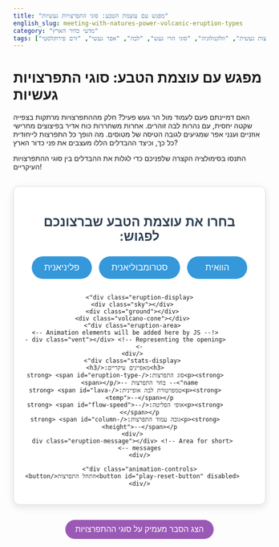 ```yaml
---
title: "מפגש עם עוצמת הטבע: סוגי התפרצויות געשיות"
english_slug: meeting-with-natures-power-volcanic-eruption-types
category: "מדעי כדור הארץ"
tags: ["געש", "התפרצות געשית", "וולקנולוגיה", "סוגי הרי געש", "לבה", "אפר געשי", "זרם פירוקלסטי"]
---
```


# מפגש עם עוצמת הטבע: סוגי התפרצויות געשיות

האם דמיינתם פעם לעמוד מול הר געש פעיל? חלק מההתפרצויות מרתקות בצפייה שקטה יחסית, עם נהרות לבה זוהרים. אחרות משחררות כוח אדיר בפיצוצים מחרישי אוזניים וענני אפר שמגיעים לגובה הטיסה של מטוסים. מה הופך כל התפרצות לייחודית כל כך, וכיצד ההבדלים הללו מעצבים את פני כדור הארץ?

התנסו בסימולציה הקצרה שלפניכם כדי לגלות את ההבדלים בין סוגי ההתפרצויות העיקריים!

<div class="volcano-simulator-container">
    <h2 class="interaction-prompt">בחרו את עוצמת הטבע שברצונכם לפגוש:</h2>
    <div class="controls">
        <button data-type="hawaiian" class="control-button">הוואית</button>
        <button data-type="strombolian" class="control-button">סטרומבוליאנית</button>
        <button data-type="plinian" class="control-button">פליניאנית</button>
    </div>

    <div class="eruption-display">
        <div class="sky"></div>
        <div class="ground"></div>
        <div class="volcano-cone"></div>
        <div class="eruption-area">
            <!-- Animation elements will be added here by JS -->
            <div class="vent"></div> <!-- Representing the opening -->
        </div>
        <div class="stats-display">
            <h3>מאפיינים עיקריים:</h3>
            <p><strong>סוג התפרצות:</strong> <span id="eruption-type-name">-- בחר התפרצות --</span></p>
            <p><strong>טמפרטורת לבה אופיינית:</strong> <span id="lava-temp">--</span></p>
            <p><strong>אופי הפליטה:</strong> <span id="flow-speed">--</span></p>
            <p><strong>גובה עמוד התפרצות:</strong> <span id="column-height">--</span></p>
        </div>
        <div class="eruption-message"></div> <!-- Area for short messages -->
    </div>

    <div class="animation-controls">
        <button id="play-reset-button" disabled>התחל התפרצות</button>
    </div>
</div>

<style>
/* General Styles */
.volcano-simulator-container {
    font-family: 'Arial', sans-serif; /* Use a common, clean sans-serif */
    direction: rtl;
    text-align: center;
    margin: 30px auto;
    max-width: 800px;
    border: 1px solid #dcdcdc;
    padding: 20px;
    border-radius: 12px; /* Softer corners */
    background-color: #ffffff; /* Clean white background */
    box-shadow: 0 5px 15px rgba(0, 0, 0, 0.1); /* Subtle shadow */
}

.volcano-simulator-container h2.interaction-prompt {
    color: #2c3e50; /* Dark blue-grey */
    margin-bottom: 20px;
    font-size: 1.6rem;
}

/* Controls */
.controls {
    margin-bottom: 25px;
}

.control-button {
    padding: 12px 25px;
    margin: 5px;
    border: none;
    border-radius: 25px; /* Pill shape */
    cursor: pointer;
    background-color: #3498db; /* Bright blue */
    color: white;
    font-size: 1.1rem;
    transition: background-color 0.3s ease, transform 0.1s ease;
    min-width: 120px; /* Ensure consistent size */
}

.control-button:hover {
    background-color: #2980b9; /* Darker blue */
    transform: translateY(-2px); /* Subtle lift effect */
}

.control-button.active {
    background-color: #2ecc71; /* Emerald green when active */
    box-shadow: 0 2px 5px rgba(0, 0, 0, 0.2);
    pointer-events: none; /* Cannot click while active */
}

/* Eruption Display */
.eruption-display {
    position: relative;
    width: 100%;
    height: 450px; /* Increased height for more drama */
    border: 1px solid #bdc3c7; /* Light grey border */
    margin-top: 20px;
    overflow: hidden;
    border-radius: 8px; /* Match container border-radius */
    background: linear-gradient(to bottom, #a6e7ff 0%, #e0f6ff 100%); /* Brighter initial sky */
    box-shadow: inset 0 0 10px rgba(0,0,0,0.05);
}

.sky {
    position: absolute;
    top: 0;
    left: 0;
    width: 100%;
    height: 100%;
    background: linear-gradient(to bottom, #a6e7ff 0%, #e0f6ff 100%); /* Default sky */
    transition: background 2s ease; /* Smooth transition for sky color */
    z-index: 0;
}

.ground {
    position: absolute;
    bottom: 0;
    left: 0;
    width: 100%;
    height: 120px; /* Taller ground */
    background-color: #7f8c8d; /* Darker greyish-brown for ground */
    z-index: 1;
}

.volcano-cone {
    position: absolute;
    bottom: 119px; /* Just above the ground */
    left: 50%;
    transform: translateX(-50%);
    width: 200px; /* Wider base */
    height: 180px; /* Taller cone */
    background-color: #34495e; /* Dark volcanic rock color */
    clip-path: polygon(50% 0%, 0% 100%, 100% 100%);
    z-index: 2;
}

.eruption-area {
    position: absolute;
    /* Positioned relative to the bottom of eruption-display, just above the cone tip */
    bottom: calc(120px + 180px - 10px); /* Ground height + Cone height - slight overlap */
    left: 50%;
    transform: translateX(-50%);
    width: 80px; /* Wider vent area */
    height: 80px;
    z-index: 3; /* Above cone */
    overflow: visible; /* Allow particles to go beyond bounds initially */
    pointer-events: none; /* Don't block clicks */
}

.vent {
     position: absolute;
     bottom: 0;
     left: 50%;
     transform: translateX(-50%);
     width: 30px;
     height: 10px;
     background-color: #4a2b1b; /* Dark vent opening color */
     border-radius: 5px 5px 0 0;
     z-index: 1; /* Ensure it's above some particles if needed */
}


.stats-display {
    position: absolute;
    top: 15px;
    right: 15px; /* Position on the right in RTL */
    background-color: rgba(255, 255, 255, 0.9); /* More opaque */
    padding: 15px;
    border-radius: 8px;
    text-align: right;
    z-index: 5;
    box-shadow: 0 2px 8px rgba(0,0,0,0.1);
}

.stats-display h3 {
    margin-top: 0;
    font-size: 1.2rem;
    color: #2c3e50;
    border-bottom: 1px solid #ecf0f1; /* Light separator */
    padding-bottom: 8px;
    margin-bottom: 8px;
}

.stats-display p {
    margin: 6px 0;
    font-size: 1rem;
    color: #34495e;
}

.stats-display strong {
    color: #c0392b; /* Reddish accent for labels */
}

.eruption-message {
    position: absolute;
    bottom: 10px; /* Positioned above ground */
    left: 50%;
    transform: translateX(-50%);
    background-color: rgba(0, 0, 0, 0.6);
    color: white;
    padding: 8px 15px;
    border-radius: 5px;
    font-size: 0.9rem;
    opacity: 0;
    transition: opacity 0.5s ease;
    z-index: 5;
    pointer-events: none;
}

.eruption-message.visible {
    opacity: 1;
}

/* --- Animation Styles (Dynamic elements added by JS) --- */

/* Hawaiian Lava Flow */
.lava-stream {
    position: absolute;
    bottom: 0; /* Starts from eruptionArea bottom */
    left: 50%;
    transform: translateX(-50%);
    width: 20px;
    height: 0;
    background: linear-gradient(to bottom, #ff8c00, #ff4500); /* Gradient for depth */
    border-radius: 5px 5px 20px 20px; /* Rounded base */
    z-index: 4; /* Above cone, below stats */
    opacity: 0.9;
    will-change: height, width, transform; /* Optimize animation */
}

/* Strombolian Ejecta (Bombs) */
.ejecta-bomb {
    position: absolute;
    bottom: 0; /* Starts from eruptionArea bottom */
    left: 50%;
    transform: translate(-50%, 0); /* Initial positioning */
    width: 10px; /* Slightly larger */
    height: 10px;
    background-color: #a0522d; /* Sienna */
    border-radius: 50%;
    z-index: 4;
    opacity: 1;
     box-shadow: 0 0 5px rgba(0, 0, 0, 0.5);
    will-change: transform, opacity;
}

/* Small smoke puff for Strombolian */
.strombolian-puff {
    position: absolute;
    bottom: 0; /* Starts at vent */
    left: 50%;
    transform: translateX(-50%);
    width: 15px;
    height: 15px;
    background-color: rgba(128, 128, 128, 0.5); /* Grey semi-transparent */
    border-radius: 50%;
    z-index: 3; /* Below bomb, above cone */
    opacity: 0;
    animation: puff-and-fade 1s ease-out forwards; /* CSS animation for simple effect */
    pointer-events: none;
}

@keyframes puff-and-fade {
    0% { transform: translate(-50%, 0) scale(1); opacity: 0.5; }
    100% { transform: translate(-50%, -30px) scale(2); opacity: 0; }
}


/* Plinian Ash Column */
.ash-column {
    position: absolute;
    bottom: 0; /* Starts from eruptionArea bottom */
    left: 50%;
    transform: translateX(-50%);
    width: 100px; /* Wider initial width */
    height: 0;
    background: linear-gradient(to top, rgba(108, 122, 137, 0.8), rgba(169, 169, 169, 0.7), rgba(220, 220, 220, 0.6)); /* Grey gradient */
    z-index: 4;
    opacity: 1;
    will-change: height, width, transform, opacity;
}

.plinian-pyroclastic {
     position: absolute;
     bottom: 119px; /* Positioned just above the ground level */
     left: 0;
     width: 100%;
     height: 40px; /* Taller initial height */
     background: linear-gradient(to right, rgba(139, 69, 19, 0), rgba(139, 69, 19, 0.8), rgba(139, 69, 19, 0.8), rgba(139, 69, 19, 0)); /* Transparent edges */
     z-index: 3; /* Below ash, above ground/cone base */
     opacity: 0; /* Initially hidden */
     pointer-events: none;
     will-change: transform, opacity;
}


/* Animation Controls */
.animation-controls {
    margin-top: 20px;
    min-height: 40px; /* Reserve space to prevent layout shift */
}

#play-reset-button {
    padding: 12px 30px;
    border: none;
    border-radius: 25px; /* Pill shape */
    cursor: pointer;
    background-color: #f1c40f; /* Sunflower yellow */
    color: #2c3e50; /* Dark text */
    font-size: 1.2rem;
    transition: background-color 0.3s ease, transform 0.1s ease;
    min-width: 180px;
}

#play-reset-button:hover:not(:disabled) {
    background-color: #f39c12; /* Orange-yellow */
    transform: translateY(-2px);
}

#play-reset-button:disabled {
    background-color: #bdc3c7; /* Light grey when disabled */
    color: #7f8c8d;
    cursor: not-allowed;
    box-shadow: none;
    transform: none;
}


/* Explanation Toggle */
#toggle-explanation {
    display: block;
    margin: 30px auto;
    padding: 10px 20px;
    border: none;
    border-radius: 20px; /* Softer pill */
    cursor: pointer;
    background-color: #9b59b6; /* Amethyst */
    color: white;
    font-size: 1rem;
    transition: background-color 0.3s ease;
}

#toggle-explanation:hover {
    background-color: #8e44ad; /* Darker amethyst */
}

/* Explanation Section */
.explanation {
    margin-top: 30px;
    padding: 25px;
    border: 1px solid #dcdcdc;
    border-radius: 12px;
    background-color: #ecf0f1; /* Light background for explanation */
    text-align: justify;
    line-height: 1.7; /* More comfortable reading */
    color: #34495e;
    display: none; /* Initially hidden */
    box-shadow: 0 2px 10px rgba(0,0,0,0.08);
}

.explanation h3 {
    color: #c0392b; /* Reddish accent for headings */
    margin-top: 25px;
    margin-bottom: 12px;
    border-bottom: 2px solid #bdc3c7; /* Thicker separator */
    padding-bottom: 8px;
    font-size: 1.4rem;
}

.explanation h3:first-child {
    margin-top: 0;
}

.explanation p {
    margin-bottom: 18px;
}

.explanation ul {
    margin-bottom: 18px;
    padding-right: 25px; /* Increased padding */
    list-style: disc outside; /* Use disc, outside padding */
}

.explanation li {
    margin-bottom: 10px;
}

/* Small screens adjustments */
@media (max-width: 600px) {
    .control-button {
        font-size: 1rem;
        padding: 10px 15px;
        min-width: inherit; /* Allow buttons to shrink */
    }
    #play-reset-button {
         font-size: 1rem;
         padding: 10px 15px;
         min-width: inherit;
    }
    .stats-display {
        position: static; /* Stack on small screens */
        margin-top: 15px;
        text-align: center;
        background-color: rgba(255, 255, 255, 0.95);
    }
    .eruption-display {
        height: 350px; /* Reduce height */
    }
     .ground {
         height: 80px;
     }
    .volcano-cone {
         bottom: 79px;
         height: 120px;
         width: 150px;
    }
     .eruption-area {
         bottom: calc(80px + 120px - 10px);
         width: 60px;
         height: 60px;
     }
}

</style>

<button id="toggle-explanation">הצג הסבר מעמיק על סוגי ההתפרצויות</button>

<div class="explanation">
    <h3>מבוא קצר: מה גורם להר געש להתפרץ?</h3>
    <p>דמיינו מעמקי אדמה רותחים! עמוק מתחת לפני השטח, קיים סלע מותך בטמפרטורות קיצוניות - **מאגמה**. כשהמאגמה עולה כלפי מעלה, בועות גז לכודות בתוכה מתחילות להשתחרר, בדומה לפתיחת בקבוק שמפניה מנוער. לחץ הגזים הזה דוחף את המאגמה ואת חומרים נוספים דרך סדקים ופתחים בקרום כדור הארץ, במה שאנו מכנים **התפרצות געשית**. החומרים המשתחררים יכולים להיות לבה (מאגמה שהגיעה לפני השטח), גזים (בעיקר אדי מים, פחמן דו-חמצני, גופרית), וחלקיקי סלע בגדלים שונים הנקראים **חומר פירוקלסטי** (אפר, לפיל, פצצות געשיות).</p>

    <h3>סוד הכוח: צמיגות וגזים</h3>
    <p>מדוע התפרצויות שונות כל כך? ההבדלים הדרמטיים נובעים בעיקר משני מאפיינים של המאגמה:</p>
    <ul>
        <li>**צמיגות (Viscosity):** זוהי מידת ה"סמיכות" או ההתנגדות לזרימה של המאגמה. חשבו על דבש לעומת מים - הדבש צמיג יותר. מאגמה בעלת תכולת סיליקה גבוהה וטמפרטורה נמוכה יותר נוטה להיות צמיגה (סמיכה) מאוד, בעוד מאגמה עם תכולת סיליקה נמוכה וטמפרטורה גבוהה דלילה יותר.</li>
        <li>**תכולת גזים (Gas Content):** כמות הגזים המומסים במאגמה. גזים הם המנוע מאחורי התפרצות מתפוצצת. אם המאגמה צמיגה, הגזים נכלאים בה ומצטבר לחץ עצום. כשהלחץ משתחרר בפתאומיות, מתרחש פיצוץ אלים. אם המאגמה דלילה, הגזים משתחררים בקלות יחסית ובשקט, מה שמוביל לזרימות לבה.</li>
    </ul>
    <p>השילוב בין צמיגות המאגמה וכמות הגזים הלכודים בה קובע את אופי ההתפרצות: שקטה וזורמת, או אלימה ומתפוצצת.</p>

    <h3>1. התפרצות הוואית: נהרות של אש (Hawaiian Eruption)</h3>
    <p>אלו הן לרוב ההתפרצויות העדינות ביותר, האופייניות לאיי הוואי (ומכאן שמן). הן מתרחשות כאשר מאגמה בעלת **צמיגות נמוכה** מאוד (דלילה) ו**תכולת גזים נמוכה** יחסית עולה אל פני השטח. הגזים משתחררים בקלות ובשקט יחסי מהלבה, ומונעים הצטברות לחץ מסוכנת. התוצאה היא זרימות לבה דלילה שיכולה לנוע במהירות משתנה (עד עשרות קמ"ש במדרונות תלולים) ולכסות שטחים נרחבים. לעיתים נדירות יותר נראות "מזרקות לבה" קצרות ויפות בפתח ההר. התפרצויות מסוג זה בונות הרי געש שטוחים ונרחבים הנקראים הרי געש מגן (shield volcanoes), בעלי צורה הדומה למגן של אביר המונח על הקרקע.</p>
    <ul>
        <li>מאפיינים: מאגמה דלילה (צמיגות נמוכה), מעט גזים.</li>
        <li>אופי ההתפרצות: שקטה יחסית, בעיקר זרימות לבה.</li>
        <li>דוגמאות: הרי הגעש הפעילים בהוואי (קילוואה, מאונה לואה).</li>
    </ul>

    <h3>2. התפרצות סטרומבוליאנית: זיקוקים מהר הגעש (Strombolian Eruption)</h3>
    <p>סוג זה, הקרוי על שם הר הגעש סטרומבולי באיטליה, אלים יותר מהוואיות אך פחות הרסני מהסוג הפליניאני. כאן נפגוש מאגמה בעלת **צמיגות בינונית** ו**תכולת גזים בינונית**. הגזים מצליחים להשתחרר, אך לא בקלות כמו בהתפרצות הוואית. הם נכלאים במאגמה לזמן קצר, ואז משתחררים בפיצוצים קצובים (מדי כמה דקות עד שעות). כל פיצוץ משגר לגובה נמוך עד בינוני חומרים פירוקלסטיים בגודל של סלעים קטנים עד גדולים (לפיל ופצצות געשיות). זרמי לבה יכולים להופיע גם כן, אך הם לרוב קצרים יותר וצמיגים יותר מאשר בהתפרצות הוואית. התפרצויות אלו בונות לרוב הרי געש חרוטיים קטנים יחסית (cinder cones).</p>
     <ul>
        <li>מאפיינים: מאגמה בצמיגות בינונית, כמות גזים בינונית.</li>
        <li>אופי ההתפרצות: פיצוצים קצובים, ירי סלעים וחומרים לגובה נמוך-בינוני.</li>
        <li>דוגמאות: הר הגעש סטרומבולי (איטליה).</li>
    </ul>

    <h3>3. התפרצות פליניאנית: עמוד אפר ענק ואסון (Plinian Eruption)</h3>
    <p>אלו הן ההתפרצויות המרהיבות, אך גם האלימות וההרסניות ביותר שידועות. הן קרויות על שם פליניוס הצעיר שתיעד את התפרצות הר וזוב שהחריבה את פומפיי בשנת 79 לספירה. התפרצויות אלו מתרחשות כאשר מאגמה בעלת **צמיגות גבוהה** מאוד ו**תכולת גזים גבוהה מאוד** מגיעה לפני השטח. הגזים נכלאים בצמיגות המאגמה ומצטבר לחץ עצום. כשהלחץ משתחרר בפתאומיות דרך פתח ההר, נוצר פיצוץ מסיבי המשגר עמוד התפרצות אדיר של אפר געשי, גזים וסלעים קטנים לגובה קיצוני - לעיתים 20, 30, ואף 50 קילומטרים לתוך האטמוספרה! עמוד זה, הנראה לרוב כפטריית עשן ענקית, עלול לקרוס חזרה במורד ההר וליצור **זרמים פירוקלסטיים** - תערובת קטלנית ולוהטת במיוחד של גזים, אפר וסלעים, הנעה במהירות של מאות קמ"ש. זרמים אלו הורסים כל מה שעומד בדרכם. התפרצויות פליניאניות יכולות להשפיע על האקלים העולמי (עקב חלקיקי האפר באטמוספרה) ולהרוס אזורים שלמים.</p>
     <ul>
        <li>מאפיינים: מאגמה סמיכה (צמיגות גבוהה), כמות גזים גבוהה מאוד.</li>
        <li>אופי ההתפרצות: פיצוץ עצום, עמוד אפר ענק ומהיר לגובה רב, לעיתים מלווה בזרמים פירוקלסטיים קטלניים.</li>
        <li>דוגמאות: וזוב (איטליה, 79 לספירה), סנט הלנס (ארה"ב, 1980), פינטובו (הפיליפינים, 1991).</li>
    </ul>

    <h3>לסיכום: מופע הטבע המדהים והמגוון</h3>
    <p>מהזרימה השקטה של לבה הוואית, דרך "זיקוקי" הסטרומבולי, ועד לעוצמה האדירה של התפרצות פליניאנית - הרי געש מספקים מופע מגוון של עוצמת הטבע, הנשלטת על ידי הפיזיקה הפשוטה יחסית של צמיגות וגזים. הבנת ההבדלים הללו חיונית למדע הגיאולוגיה, לניטור הרי געש, ולהערכת הסיכונים הטמונים בהם לאוכלוסיות החיות בקרבתם.</p>

</div>

<script>
document.addEventListener('DOMContentLoaded', () => {
    const eruptionTypes = {
        hawaiian: {
            name: 'הוואית',
            stats: {
                temp: '~1100-1200°C',
                speed: 'זרימות לבה דלילה (עד עשרות קמ"ש)',
                columnHeight: 'מזרקות קצרות (עד 2 ק"מ)',
            },
            animation: 'hawaiian',
            skyColor: 'linear-gradient(to bottom, #a6e7ff 0%, #e0f6ff 100%)' // Sunny sky
        },
        strombolian: {
            name: 'סטרומבוליאנית',
            stats: {
                temp: '~1000-1100°C',
                speed: 'פיצוצים קצובים (ירי חומרים)',
                columnHeight: 'כמה מאות מטרים עד 2 ק"מ',
            },
            animation: 'strombolian',
             skyColor: 'linear-gradient(to bottom, #87ceeb 0%, #b0d8f0 100%)' // Slightly cloudier sky
        },
        plinian: {
            name: 'פליניאנית',
            stats: {
                temp: '~700-900°C (מאגמה צמיגה)',
                speed: 'עמוד אפר במהירות קול, זרמים פירוקלסטיים (עד מאות קמ"ש)',
                columnHeight: '10-50+ ק"מ (לתוך הסטרטוספרה)',
            },
            animation: 'plinian',
             skyColor: 'linear-gradient(to bottom, #34495e 0%, #7f8c8d 60%, #bdc3c7 100%)' // Dark, ash-filled sky
        }
    };

    const typeButtons = document.querySelectorAll('.control-button');
    const eruptionDisplayName = document.getElementById('eruption-type-name');
    const lavaTempSpan = document.getElementById('lava-temp');
    const flowSpeedSpan = document.getElementById('flow-speed');
    const columnHeightSpan = document.getElementById('column-height');
    const eruptionDisplay = document.querySelector('.eruption-display'); // Parent of eruption-area
    const eruptionArea = document.querySelector('.eruption-area');
    const playResetButton = document.getElementById('play-reset-button');
    const toggleExplanationButton = document.getElementById('toggle-explanation');
    const explanationDiv = document.querySelector('.explanation');
    const skyDiv = document.querySelector('.sky');
    const groundDiv = document.querySelector('.ground');
     const volcanoCone = document.querySelector('.volcano-cone');
     const eruptionMessageDiv = document.querySelector('.eruption-message');


    let activeType = null;
    let animationInterval = null; // For Strombolian bomb scheduling
    let animationRunning = false; // Flag to check if animation is in progress
    let animationCleanupTimeout = null; // To manage cleanups after animations finish

    // Calculate eruption point position dynamically
     const getEruptionPointBaseY = () => {
         const eruptionAreaRect = eruptionArea.getBoundingClientRect();
         const eruptionDisplayRect = eruptionDisplay.getBoundingClientRect();
         // Calculate bottom position of eruptionArea relative to eruptionDisplay's *height*
         // This is the distance from the bottom of eruptionDisplay to the bottom of eruptionArea
         const bottomRelativeToDisplay = eruptionDisplayRect.bottom - eruptionAreaRect.bottom;
         // The Y position within the eruptionDisplay from its bottom
         return bottomRelativeToDisplay;
     };


    function resetDisplay() {
        // Clear previous animation elements from eruption area and eruption display
        eruptionArea.innerHTML = '<div class="vent"></div>'; // Keep the vent
        const oldLava = eruptionDisplay.querySelector('.lava-stream');
         if(oldLava) oldLava.remove();
        const oldPyro = eruptionDisplay.querySelector('.plinian-pyroclastic');
         if(oldPyro) oldPyro.remove();
         const oldAsh = eruptionArea.querySelector('.ash-column'); // Ash is appended to eruptionArea in this logic
         if(oldAsh) oldAsh.remove();


        // Clear intervals and animation frames
        clearInterval(animationInterval);
        animationInterval = null;

        // Stop Web Animations API animations
        eruptionDisplay.getAnimations().forEach(anim => anim.cancel());
        eruptionArea.getAnimations().forEach(anim => anim.cancel());


        animationRunning = false;
        playResetButton.textContent = 'התחל התפרצות';
        playResetButton.disabled = !activeType; // Re-enable if a type is selected

        // Reset sky color to default (or currently selected type's sky if applicable)
         if (activeType && eruptionTypes[activeType]) {
             skyDiv.style.background = eruptionTypes[activeType].skyColor;
         } else {
             skyDiv.style.background = 'linear-gradient(to bottom, #a6e7ff 0%, #e0f6ff 100%)';
         }

        // Hide message
        hideMessage();
    }

    function updateStats(typeData) {
        eruptionDisplayName.textContent = typeData.name;
        lavaTempSpan.textContent = typeData.stats.temp;
        flowSpeedSpan.textContent = typeData.stats.speed;
        columnHeightSpan.textContent = typeData.stats.columnHeight;
    }

    function selectEruptionType(type) {
        // Always reset any ongoing animation when selecting a new type
        resetDisplay();

        activeType = type;
        updateStats(eruptionTypes[type]);

        // Highlight the selected button
        typeButtons.forEach(btn => btn.classList.remove('active'));
        document.querySelector(`.control-button[data-type="${type}"]`).classList.add('active');

        // Enable the play button once a type is selected
        playResetButton.disabled = false;

        // Set initial sky color based on selected type
        skyDiv.style.background = eruptionTypes[type].skyColor;

        showMessage(`סוג נבחר: התפרצות ${eruptionTypes[type].name}`);
    }

    function showMessage(text, duration = 2000) {
        eruptionMessageDiv.textContent = text;
        eruptionMessageDiv.classList.add('visible');
        if (animationCleanupTimeout) clearTimeout(animationCleanupTimeout); // Clear previous timeouts
        animationCleanupTimeout = setTimeout(() => {
            hideMessage();
        }, duration);
    }

    function hideMessage() {
        eruptionMessageDiv.classList.remove('visible');
         if (animationCleanupTimeout) clearTimeout(animationCleanupTimeout);
         animationCleanupTimeout = null;
    }


     function startAnimation(type) {
         if (animationRunning) return; // Prevent multiple animations

         animationRunning = true;
         playResetButton.textContent = 'אפס התפרצות';
         playResetButton.disabled = false; // Always enabled when playing for reset

         // Ensure display is clean before starting
         resetDisplay();

         // Set the sky color immediately for the animation
         skyDiv.style.background = eruptionTypes[type].skyColor;

         showMessage(`מתחילה התפרצות ${eruptionTypes[type].name}!`);


         const eruptionAreaRect = eruptionArea.getBoundingClientRect();
         const eruptionDisplayRect = eruptionDisplay.getBoundingClientRect();
         const coneRect = volcanoCone.getBoundingClientRect();

         // Y coordinate of the top of the cone (relative to the bottom of eruption-display)
         const coneTipBottomY_Display = eruptionDisplayRect.bottom - coneRect.top;


         if (type === 'hawaiian') {
             // Simulate lava flow starting from eruptionArea center, flowing down
             const lavaStream = document.createElement('div');
             lavaStream.classList.add('lava-stream');
             // Positioning relative to eruptionArea
             lavaStream.style.bottom = '0px';
             lavaStream.style.left = '50%';
             lavaStream.style.transform = 'translateX(-50%)';
             lavaStream.style.width = '10px';
             lavaStream.style.height = '0px';
             // Append lava stream to the main eruptionDisplay so it can flow past eruptionArea bounds
             eruptionDisplay.appendChild(lavaStream);


             // Target height for the lava stream, relative to eruptionArea bottom
             // Should reach the level of the ground base
             const eruptionAreaBottomY_Display = getEruptionPointBaseY();
             const groundHeight = groundDiv.clientHeight;
             const maxFlowHeightFromEruptionAreaBottom = eruptionAreaBottomY_Display - groundHeight;


             lavaStream.animate([
                 { height: '0px', width: '10px', transform: 'translateX(-50%)' },
                 { height: `${maxFlowHeightFromEruptionAreaBottom}px`, width: '150px', transform: 'translateX(-50%)' } // Widens as it flows down
             ], {
                 duration: 6000, // 6 seconds for flow
                 easing: 'linear',
                 fill: 'forwards'
             }).onfinish = () => {
                 // Animation finished
                 animationRunning = false;
                 playResetButton.textContent = 'התחל התפרצות';
                 showMessage('התפרצות הוואית הסתיימה.', 3000);
             };


         } else if (type === 'strombolian') {
             // Simulate bombs/ejecta with puffs
             const bombInterval = 400; // ms between bomb launches
             const bombDurationMin = 1200; // ms
             const bombDurationMax = 1800; // ms
             const numBombs = 15;
             let bombsLaunched = 0;

              // Eruption area height defines max upward space relative to its bottom
             const eruptionAreaHeightPx = eruptionArea.clientHeight;


             animationInterval = setInterval(() => {
                 if (bombsLaunched >= numBombs) {
                     clearInterval(animationInterval);
                     animationInterval = null;
                     // Wait for the last bomb animation to potentially finish before setting state
                      setTimeout(() => {
                          if (animationRunning) { // Check if reset hasn't happened
                              animationRunning = false;
                              playResetButton.textContent = 'התחל התפרצות';
                               showMessage('התפרצות סטרומבוליאנית הסתיימה.', 3000);
                          }
                      }, bombDurationMax + 200); // Wait a bit longer than the max bomb duration
                     return;
                 }

                 // Create bomb element
                 const bomb = document.createElement('div');
                 bomb.classList.add('ejecta-bomb');
                 // Start at the bottom center of the eruptionArea
                 bomb.style.bottom = '0px';
                 bomb.style.left = '50%';
                 bomb.style.transform = 'translate(-50%, 0)';
                 eruptionArea.appendChild(bomb); // Append to eruptionArea

                 // Create puff element
                 const puff = document.createElement('div');
                 puff.classList.add('strombolian-puff');
                 // Start at the bottom center of the eruptionArea (at the vent)
                 puff.style.bottom = '0px';
                 puff.style.left = '50%';
                 puff.style.transform = 'translate(-50%, 0)';
                 eruptionArea.appendChild(puff); // Append puff to eruptionArea


                 // Randomize trajectory
                 const duration = bombDurationMin + Math.random() * (bombDurationMax - bombDurationMin);
                 // Max vertical height relative to eruptionArea bottom. Should go significantly above eruptionArea
                 // Let's use a height relative to the total display height above the cone tip.
                 const maxApexY_Display = (eruptionDisplayRect.bottom - coneRect.top) * (0.4 + Math.random() * 0.4); // Apex 40-80% above cone tip level
                 // Convert maxApexY_Display to be relative to eruptionArea bottom
                  const maxApexY_EruptionArea = maxApexY_Display - (eruptionDisplayRect.bottom - eruptionAreaRect.bottom);


                 const endX_EruptionArea = (Math.random() - 0.5) * 2 * 150; // Land up to 150px left/right of eruptionArea center

                 // Animate bomb position using Web Animations API
                 bomb.animate([
                     { transform: 'translate(-50%, 0px) scale(1)', opacity: 1 }, // Start at bottom, centered, full size
                     { transform: `translate(calc(-50% + ${endX_EruptionArea / 2}px), -${maxApexY_EruptionArea}px) scale(0.8)`, opacity: 1, offset: 0.5 }, // Peak height, slightly smaller
                     { transform: `translate(calc(-50% + ${endX_EruptionArea}px), 0px) scale(0.6)`, opacity: 0 } // End at eruptionArea bottom level, horizontal shift, fades out
                 ], {
                     duration: duration,
                     easing: 'cubic-bezier(0.4, 0, 0.6, 1)', // Simulate parabolic trajectory
                     fill: 'forwards'
                 }).onfinish = () => {
                     bomb.remove(); // Clean up
                 };

                 bombsLaunched++;

             }, bombInterval);


         } else if (type === 'plinian') {
             // Simulate ash column and pyroclastic flow
             const ashColumn = document.createElement('div');
             ashColumn.classList.add('ash-column');
              // Position relative to eruptionArea bottom
             ashColumn.style.bottom = '0px';
             ashColumn.style.left = '50%';
             ashColumn.style.transform = 'translateX(-50%)';
             ashColumn.style.width = '100px'; // Initial width
             ashColumn.style.height = '0px';
             eruptionArea.appendChild(ashColumn); // Append ash column to eruptionArea

             const pyroclasticFlow = document.createElement('div');
             pyroclasticFlow.classList.add('plinian-pyroclastic');
             // Position relative to the eruptionDisplay container, just above the ground
             pyroclasticFlow.style.bottom = `${groundDiv.clientHeight -1}px`; // Position slightly above ground
             pyroclasticFlow.style.left = '0%';
             pyroclasticFlow.style.width = '0%'; // Starts invisible horizontally
             pyroclasticFlow.style.opacity = '0'; // Starts transparent
             eruptionDisplay.appendChild(pyroclasticFlow);


             // Ash column animation - rapid vertical growth and horizontal spread
             const eruptionAreaBottomY_Display = getEruptionPointBaseY();
             const totalDisplayHeight = eruptionDisplay.clientHeight;
             // Max column height (can go far beyond display bounds) - set a large value for animation
             const maxColumnHeight_EruptionArea = totalDisplayHeight * 2; // Go high above the display


             ashColumn.animate([
                 { height: '0px', width: '100px', transform: 'translateX(-50%) scaleY(0)', opacity: 1 },
                 { height: `${maxColumnHeight_EruptionArea}px`, width: '300px', transform: 'translateX(-50%) scaleY(1)', opacity: 0.7 }
             ], {
                 duration: 8000, // 8 seconds to reach max height and spread
                 easing: 'ease-out',
                 fill: 'forwards'
             });


             // Pyroclastic flow animation - triggered slightly after ash starts
             const pyroclasticDelay = 1500; // ms delay before flow starts

             setTimeout(() => {
                 pyroclasticFlow.animate([
                     { width: '0%', opacity: 0.8, offset: 0 },
                     { width: '100%', opacity: 0.8, offset: 0.1 }, // Rapid horizontal spread
                     { width: '100%', opacity: 0, offset: 1 } // Fade out over time
                 ], {
                     duration: 4000, // 4 seconds for the flow duration
                     easing: 'linear',
                     fill: 'forwards'
                 }).onfinish = () => {
                      // Flow animation finished (can remove the element if desired, but fade is okay)
                 };

                 // Animate height change for flow (briefly taller)
                 pyroclasticFlow.animate([
                     { height: '40px', offset: 0 },
                      { height: '60px', offset: 0.2 },
                      { height: '40px', offset: 0.5 },
                      { height: '30px', offset: 1 }
                 ], {
                     duration: 4000,
                     easing: 'ease-out',
                      fill: 'forwards'
                 });

                  showMessage('זרם פירוקלסטי קטלני!');

             }, pyroclasticDelay);

             // Set general animation duration for the Plinian event
              const totalPlinianDuration = 10000; // 10 seconds for the whole event to feel complete

              animationCleanupTimeout = setTimeout(() => {
                  // Check if reset didn't happen
                   if (animationRunning) {
                       animationRunning = false;
                       playResetButton.textContent = 'התחל התפרצות';
                       showMessage('התפרצות פליניאנית הסתיימה.', 3000);
                   }
              }, totalPlinianDuration);


         }
     }


    // Event Listeners
    typeButtons.forEach(button => {
        button.addEventListener('click', () => {
            const type = button.dataset.type;
            selectEruptionType(type);
        });
    });

    playResetButton.addEventListener('click', () => {
        if (!activeType) {
            // This case should be prevented by the disabled state
            return;
        }

        if (!animationRunning) {
            startAnimation(activeType);
        } else { // If state is playing (animationRunning is true)
            resetDisplay();
            showMessage(`הסימולציה אותחלה. בחר סוג התפרצות או התחל שוב.`, 3000);
        }
    });

    toggleExplanationButton.addEventListener('click', () => {
        const isHidden = explanationDiv.style.display === 'none' || explanationDiv.style.display === '';
        explanationDiv.style.display = isHidden ? 'block' : 'none';
        toggleExplanationButton.textContent = isHidden ? 'הסתר הסבר מעמיק' : 'הצג הסבר מעמיק על סוגי ההתפרצויות';
        // Optional: Scroll to explanation if showing
        if (isHidden) {
             explanationDiv.scrollIntoView({ behavior: 'smooth', block: 'start' });
        }
    });

    // Initial state: No type selected, stats are placeholders, play button disabled.
    resetDisplay(); // Ensure initial state is clean and button disabled
    updateStats({ name: '-- בחר התפרצות --', stats: { temp: '--', speed: '--', columnHeight: '--' }}); // Set initial stats text

});

</script>
```